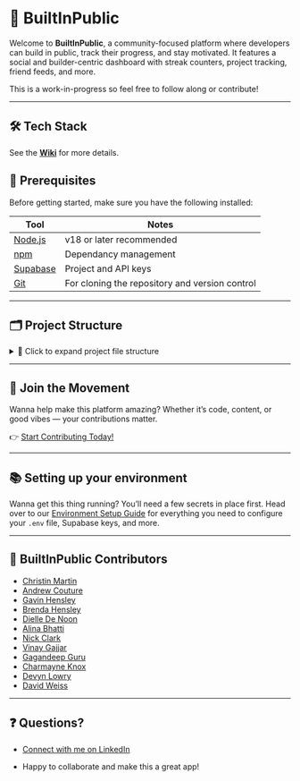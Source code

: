 # 🧠 BuiltInPublic

Welcome to **BuiltInPublic**, a community-focused platform where developers can build in public, track their progress, and stay motivated. It features a social and builder-centric dashboard with streak counters, project tracking, friend feeds, and more.

This is a work-in-progress so feel free to follow along or contribute!

---

## 🛠️ Tech Stack

See the **[Wiki](https://github.com/Christin-paige/BuiltInPublic/wiki#-tech-stack)** for more details.

## 🔧 Prerequisites

Before getting started, make sure you have the following installed:

| Tool                              | Notes                                          |
| --------------------------------- | ---------------------------------------------- |
| [Node.js](https://nodejs.org/)    | v18 or later recommended                       |
| [npm](https://www.npmjs.com/)     | Dependancy management                          |
| [Supabase](https://supabase.com/) | Project and API keys                           |
| [Git](https://git-scm.com/)       | For cloning the repository and version control |

---

## 🗂️ Project Structure

<details>
<summary>📁 Click to expand project file structure</summary>

```plaintext
.
├── .env
├── .env.example
├── .gitguardian.toml
├── .github
│   ├── ISSUE_TEMPLATE
│   │   └── new-feature-request.md
│   └── workflows
│       ├── codeql.yml
│       ├── gitleaks.yml
│       ├── prettier.yml
│       ├── push-migrations-prod.yml
│       ├── push-migrations-staging.yml
│       ├── renovate.yml
│       ├── semgrep.yml
│       ├── syft.yml
│       └── unit-tests.yml
├── .gitignore
├── .gitleaks.toml
├── .husky
│   ├── _
│   │   ├── .gitignore
│   │   ├── applypatch-msg
│   │   ├── commit-msg
│   │   ├── h
│   │   ├── husky.sh
│   │   ├── post-applypatch
│   │   ├── post-checkout
│   │   ├── post-commit
│   │   ├── post-merge
│   │   ├── post-rewrite
│   │   ├── pre-applypatch
│   │   ├── pre-auto-gc
│   │   ├── pre-commit
│   │   ├── pre-merge-commit
│   │   ├── pre-push
│   │   ├── pre-rebase
│   │   └── prepare-commit-msg
│   ├── pre-commit
│   └── pre-push
├── .prettierignore
├── .prettierrc.yml
├── components.json
├── config
│   └── private
│       └── profanity-list.ts
├── docs
│   ├── appregistered.png
│   ├── oathapps.png
│   ├── pull_request_template.md
│   └── registerapp.png
├── eslint.config.mjs
├── gitleaks-report.json
├── instrumentation-client.ts
├── knip-report.md
├── knip.config.json
├── LICENSE
├── next-env.d.ts
├── next.config.mjs
├── package-lock.json
├── package.json
├── postcss.config.mjs
├── public
│   ├── .DS_Store
│   ├── 404
│   │   ├── .DS_Store
│   │   ├── funny1.png
│   │   ├── funny10.png
│   │   ├── funny2.png
│   │   ├── funny3.png
│   │   ├── funny4.png
│   │   ├── funny5.png
│   │   ├── funny6.png
│   │   ├── funny7.png
│   │   ├── funny8.png
│   │   └── funny9.png
│   ├── BiP_Banner.png
│   ├── BuiltInPublic.png
│   ├── door.jpg
│   ├── example-cover-img.jpg
│   ├── icons
│   │   ├── github-sign-in-btn.svg
│   │   └── web_neutral_rd_SI.svg
│   ├── logo3.png
│   ├── og-image.jpg
│   └── terminal-logo.png
├── README.md
├── renovate.json
├── scripts
│   ├── generateSupabaseTypes.ts
│   ├── precheck.sh
│   ├── seed.ts
│   └── seeds
│       ├── auth-users.ts
│       ├── policy-doc.ts
│       ├── posts.ts
│       ├── profile-skills.ts
│       ├── projects.ts
│       ├── skills.ts
│       └── social.ts
├── SECURITY.md
├── src
│   ├── app
│   │   ├── (main)
│   │   │   ├── [username]
│   │   │   ├── dashboard
│   │   │   ├── layout.tsx
│   │   │   └── onboarding
│   │   ├── about
│   │   │   └── page.tsx
│   │   ├── auth
│   │   │   ├── actions.ts
│   │   │   ├── callback
│   │   │   ├── DevSignIn.tsx
│   │   │   ├── oauth
│   │   │   └── page.tsx
│   │   ├── favicon.ico
│   │   ├── globals.css
│   │   ├── layout.tsx
│   │   ├── not-found.tsx
│   │   ├── page.tsx
│   │   ├── project
│   │   │   └── [id]
│   │   ├── staging-auth
│   │   │   ├── actions.ts
│   │   │   ├── page.tsx
│   │   │   ├── stagingAuth.schema.ts
│   │   │   └── StagingAuth.tsx
│   │   └── thanks
│   │       └── page.tsx
│   ├── components
│   │   ├── Buttons
│   │   │   ├── BackButton.tsx
│   │   │   ├── EditButton.tsx
│   │   │   └── SignOutBtn.tsx
│   │   ├── Footer.tsx
│   │   ├── Navbar
│   │   │   ├── index.ts
│   │   │   └── Navbar.tsx
│   │   ├── Profile
│   │   │   ├── Bio.tsx
│   │   │   └── DisplayName.tsx
│   │   ├── ProfileIcon.tsx
│   │   ├── Projects
│   │   │   ├── CreateProject
│   │   │   ├── ProjectCard.tsx
│   │   │   ├── ProjectPanel
│   │   │   ├── ProjectsList.tsx
│   │   │   ├── ProjectStatusBadge.tsx
│   │   │   ├── ProjectUpdateCard.tsx
│   │   │   └── ProjectVisibilityBadge.tsx
│   │   ├── Providers
│   │   │   ├── ProfileProvider.tsx
│   │   │   ├── ProjectProvider.tsx
│   │   │   ├── QueryProvider.tsx
│   │   │   └── ThemeProvider.tsx
│   │   └── ui
│   │       ├── avatar.tsx
│   │       ├── button.tsx
│   │       ├── card.tsx
│   │       ├── confirmation-dialog.tsx
│   │       ├── dialog.tsx
│   │       ├── dropdown-menu.tsx
│   │       ├── form.tsx
│   │       ├── input.tsx
│   │       ├── label.tsx
│   │       ├── skeleton.tsx
│   │       └── textarea.tsx
│   ├── hooks
│   │   ├── useProfile
│   │   │   ├── actions.ts
│   │   │   ├── profile.schema.ts
│   │   │   └── useProfile.tsx
│   │   ├── useProject
│   │   │   ├── actions.ts
│   │   │   ├── editProject.schema.ts
│   │   │   ├── updateProject.schema.ts
│   │   │   └── useProject.tsx
│   │   └── useUser
│   │       ├── actions.ts
│   │       └── useUser.tsx
│   ├── lib
│   │   └── utils.ts
│   ├── middleware.ts
│   ├── repositories
│   │   ├── base.repository.ts
│   │   ├── policyRepository
│   │   │   ├── policy.repository.ts
│   │   │   └── policy.types.ts
│   │   ├── profileRepository
│   │   │   ├── profile.repository.ts
│   │   │   └── profile.types.ts
│   │   └── projectRepository
│   │       ├── project.repository.ts
│   │       └── project.types.ts
│   ├── services
│   │   └── UINotification.service.ts
│   ├── setupTests.ts
│   └── use-cases
│       ├── __tests__
│       │   └── BaseMutationUseCase.test.ts
│       ├── BaseFetchUseCase.ts
│       ├── BaseMutationUseCase.ts
│       ├── projects
│       │   ├── __tests__
│       │   ├── CreateNewProject.ts
│       │   ├── EditProject.ts
│       │   ├── GetProject.ts
│       │   └── UpdateProject.ts
│       ├── updateUserProfile
│       │   ├── __tests__
│       │   └── UpdateUserProfile.ts
│       └── userConsent
│           ├── __tests__
│           └── UserConsent.ts
├── supabase
│   ├── __tests__
│   │   ├── rls-policies
│   │   │   ├── profiles.business.test.ts
│   │   │   ├── profiles.test.ts
│   │   │   └── projects.test.ts
│   │   ├── testClients.ts
│   │   └── testUser.ts
│   ├── .branches
│   │   └── _current_branch
│   ├── .gitignore
│   ├── .temp
│   │   └── cli-latest
│   ├── config.toml
│   ├── functions
│   │   ├── _shared
│   │   │   └── supabase.types.ts
│   │   ├── deno.json
│   │   ├── email-signup-link
│   │   │   ├── .npmrc
│   │   │   ├── deno.json
│   │   │   └── index.ts
│   │   └── env.example
│   ├── migrations
│   │   ├── 20250517104606_base_tables_rls.sql
│   │   ├── 20250518145124_new_profile_trigger.sql
│   │   ├── 20250801104606_create_project_updates.sql
│   │   ├── 20250803000000_add_project_updates_table.sql
│   │   ├── 20250807230208_insert_profile_update.sql
│   │   ├── 20250812161712_project_defaults.sql
│   │   ├── 20250823004425_alpha_token_table.sql
│   │   ├── 20250825164024_alpha_token_email.sql
│   │   ├── 20250829201136_user_consent_tables.sql
│   │   ├── 20250830223716_private_profile.sql
│   │   ├── 20250905144832_usage_on_policy_docs.sql
│   │   └── 20250907141731_policy_doc_triggers.sql
│   ├── seed.sql
│   └── supabase.types.ts
├── tsconfig.json
├── utils
│   ├── errors
│   │   └── ValidationError.ts
│   ├── SecureURLValidator
│   │   ├── __tests__
│   │   │   └── SecureURLValidator.test.ts
│   │   └── SecureURLValidator.ts
│   ├── supabase
│   │   ├── middleware.ts
│   │   ├── NextJSCookieStorage.ts
│   │   └── server.ts
│   ├── types.ts
│   └── usernameValidator.ts
└── vitest.config.mts
```

</details>

---

## 🚀 Join the Movement

Wanna help make this platform amazing? Whether it’s code, content, or good vibes — your contributions matter.

👉 [Start Contributing Today!](https://github.com/Christin-paige/BuiltInPublic/wiki)

---

## 📚 Setting up your environment

Wanna get this thing running? You’ll need a few secrets in place first.
Head over to our [Environment Setup Guide](https://github.com/Christin-paige/BuiltInPublic/wiki/Environment) for everything you need to configure your `.env` file, Supabase keys, and more.

---

## 👥 BuiltInPublic Contributors

- [Christin Martin](https://www.linkedin.com/in/christin-martin/)
- [Andrew Couture](https://www.linkedin.com/in/andrew-couture-15937ab/)
- [Gavin Hensley](https://www.linkedin.com/in/g-hensley/)
- [Brenda Hensley](https://www.linkedin.com/in/brenda-hensley-/)
- [Dielle De Noon](https://www.linkedin.com/in/dielle-denoon/)
- [Alina Bhatti](https://www.linkedin.com/in/alina-bhatti-0b0122353/)
- [Nick Clark](https://www.linkedin.com/in/nicholas-a-clark//)
- [Vinay Gajjar](https://www.linkedin.com/in/vinaygajjar/)
- [Gagandeep Guru](https://www.linkedin.com/in/igagandeep95/)
- [Charmayne Knox](https://www.linkedin.com/in/charmayneknox/)
- [Devyn Lowry](https://www.linkedin.com/in/devynwlowry/)
- [David Weiss](https://www.linkedin.com/in/bydavidweiss/)

---

## ❓ Questions?

- [Connect with me on LinkedIn](https://www.linkedin.com/in/christin-martin)

- Happy to collaborate and make this a great app!
